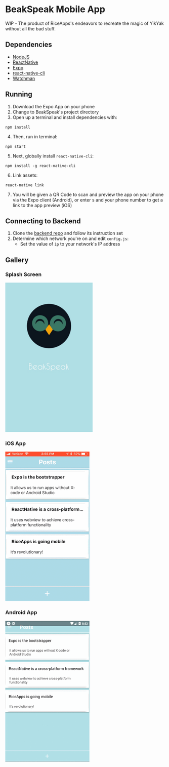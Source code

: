 # BeakSpeak Mobile App
WIP - The product of RiceApps's endeavors to recreate the magic of YikYak without all the bad stuff. 

## Dependencies
+ [NodeJS](https://nodejs.org/)
+ [ReactNative](https://facebook.github.io/react-native/)
+ [Expo](https://expo.io)
+ [react-native-cli](https://www.npmjs.com/package/react-native-cli)
+ [Watchman](https://facebook.github.io/watchman/docs/install.html)

## Running
1. Download the Expo App on your phone
2. Change to BeakSpeak's project directory 
3. Open up a terminal and install dependencies with:
```
npm install
```

4. Then, run in terminal:
```
npm start
```

5. Next, globally install `react-native-cli`:
```
npm install -g react-native-cli
```

6. Link assets:
```
react-native link
```

7. You will be given a QR Code to scan and preview the app on your phone via the Expo client (Android), or enter s and your phone number to get a link to the app preview (iOS)


## Connecting to Backend
1. Clone the [backend repo](https://github.com/rice-apps/riceyak-expressjs) and follow its instruction set
2. Determine which network you're on and edit `config.js`:
    - Set the value of `ip` to your network's IP address
    
## Gallery
### Splash Screen
![splashscreen](/Gallery/splash_screen.png?raw=true)
### iOS App
![ios gif](/Gallery/ios.gif)
### Android App
![android gif](/Gallery/android.gif)